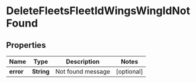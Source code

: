 
# DeleteFleetsFleetIdWingsWingIdNotFound

## Properties
Name | Type | Description | Notes
------------ | ------------- | ------------- | -------------
**error** | **String** | Not found message |  [optional]



